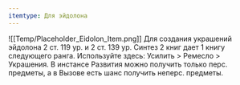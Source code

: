 ```yaml
---
itemtype: Для эйдолона
---
```

![[Temp/Placeholder_Eidolon_Item.png]]
Для создания украшений эйдолона 2 ст. 119 ур. и 2 ст. 139 ур. Синтез 2 книг дает 1 книгу следующего ранга. Используйте здесь: Усилить > Ремесло > Украшения. В инстансе Развития можно получить только перс. предметы, а в Вызове есть шанс получить неперс. предметы.
